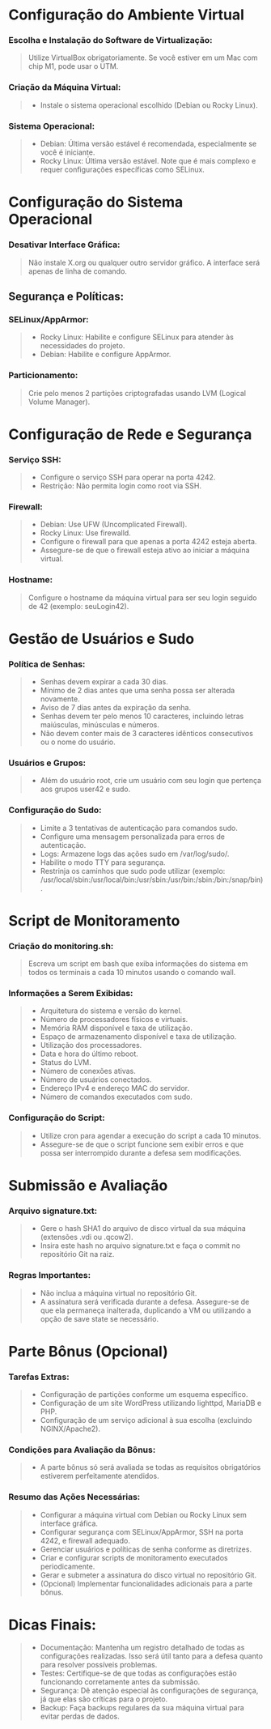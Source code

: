 # Configuração do Ambiente Virtual

 ### Escolha e Instalação do Software de Virtualização:
> Utilize VirtualBox obrigatoriamente. Se você estiver em um Mac com chip M1, pode usar o UTM.

### Criação da Máquina Virtual:
> * Instale o sistema operacional escolhido (Debian ou Rocky Linux).
  
### Sistema Operacional:

> * Debian: Última versão estável é recomendada, especialmente se você é iniciante.
> * Rocky Linux: Última versão estável. Note que é mais complexo e requer configurações específicas como SELinux.

# Configuração do Sistema Operacional

### Desativar Interface Gráfica:
> Não instale X.org ou qualquer outro servidor gráfico. A interface será apenas de linha de comando.

## Segurança e Políticas:

### SELinux/AppArmor:
> * Rocky Linux: Habilite e configure SELinux para atender às necessidades do projeto.
> * Debian: Habilite e configure AppArmor.

### Particionamento:
> Crie pelo menos 2 partições criptografadas usando LVM (Logical Volume Manager).

# Configuração de Rede e Segurança

### Serviço SSH:
> * Configure o serviço SSH para operar na porta 4242.
> * Restrição: Não permita login como root via SSH.

### Firewall:
> * Debian: Use UFW (Uncomplicated Firewall).
> * Rocky Linux: Use firewalld.
> * Configure o firewall para que apenas a porta 4242 esteja aberta.
> * Assegure-se de que o firewall esteja ativo ao iniciar a máquina virtual.

### Hostname:
> Configure o hostname da máquina virtual para ser seu login seguido de 42 (exemplo: seuLogin42).

# Gestão de Usuários e Sudo

### Política de Senhas:
> * Senhas devem expirar a cada 30 dias.
> * Mínimo de 2 dias antes que uma senha possa ser alterada novamente.
> * Aviso de 7 dias antes da expiração da senha.
> * Senhas devem ter pelo menos 10 caracteres, incluindo letras maiúsculas, minúsculas e números.
> * Não devem conter mais de 3 caracteres idênticos consecutivos ou o nome do usuário.

### Usuários e Grupos:
> * Além do usuário root, crie um usuário com seu login que pertença aos grupos user42 e sudo.

### Configuração do Sudo:
> * Limite a 3 tentativas de autenticação para comandos sudo.
> * Configure uma mensagem personalizada para erros de autenticação.
> * Logs: Armazene logs das ações sudo em /var/log/sudo/.
> * Habilite o modo TTY para segurança.
> * Restrinja os caminhos que sudo pode utilizar (exemplo: /usr/local/sbin:/usr/local/bin:/usr/sbin:/usr/bin:/sbin:/bin:/snap/bin).

# Script de Monitoramento

 ### Criação do monitoring.sh:
> Escreva um script em bash que exiba informações do sistema em todos os terminais a cada 10 minutos usando o comando wall.

### Informações a Serem Exibidas:
> * Arquitetura do sistema e versão do kernel.
> * Número de processadores físicos e virtuais.
> * Memória RAM disponível e taxa de utilização.
> * Espaço de armazenamento disponível e taxa de utilização.
> * Utilização dos processadores.
> * Data e hora do último reboot.
> * Status do LVM.
> * Número de conexões ativas.
> * Número de usuários conectados.
> * Endereço IPv4 e endereço MAC do servidor.
> * Número de comandos executados com sudo.

### Configuração do Script:
> * Utilize cron para agendar a execução do script a cada 10 minutos.
> * Assegure-se de que o script funcione sem exibir erros e que possa ser interrompido durante a defesa sem modificações.

# Submissão e Avaliação

### Arquivo signature.txt:
> * Gere o hash SHA1 do arquivo de disco virtual da sua máquina (extensões .vdi ou .qcow2).
> * Insira este hash no arquivo signature.txt e faça o commit no repositório Git na raiz.

### Regras Importantes:
> * Não inclua a máquina virtual no repositório Git.
> * A assinatura será verificada durante a defesa. Assegure-se de que ela permaneça inalterada, duplicando a VM ou utilizando a opção de save state se necessário.

# Parte Bônus (Opcional)

### Tarefas Extras:
> * Configuração de partições conforme um esquema específico.
> * Configuração de um site WordPress utilizando lighttpd, MariaDB e PHP.
> * Configuração de um serviço adicional à sua escolha (excluindo NGINX/Apache2).

### Condições para Avaliação da Bônus:
> * A parte bônus só será avaliada se todas as requisitos obrigatórios estiverem perfeitamente atendidos.

### Resumo das Ações Necessárias:

> * Configurar a máquina virtual com Debian ou Rocky Linux sem interface gráfica.
> * Configurar segurança com SELinux/AppArmor, SSH na porta 4242, e firewall adequado.
> * Gerenciar usuários e políticas de senha conforme as diretrizes.
> * Criar e configurar scripts de monitoramento executados periodicamente.
> * Gerar e submeter a assinatura do disco virtual no repositório Git.
> * (Opcional) Implementar funcionalidades adicionais para a parte bônus.

# Dicas Finais:

> * Documentação: Mantenha um registro detalhado de todas as configurações realizadas. Isso será útil tanto para a defesa quanto para resolver possíveis problemas.
> * Testes: Certifique-se de que todas as configurações estão funcionando corretamente antes da submissão.
> * Segurança: Dê atenção especial às configurações de segurança, já que elas são críticas para o projeto.
> * Backup: Faça backups regulares da sua máquina virtual para evitar perdas de dados.

